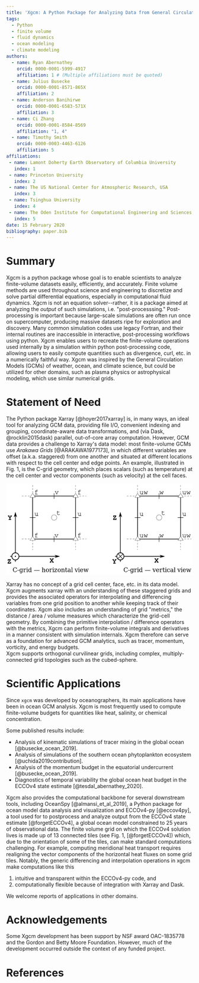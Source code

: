 ```yaml
---
title: 'Xgcm: A Python Package for Analyzing Data from General Circulation Models'
tags:
  - Python
  - finite volume
  - fluid dynamics
  - ocean modeling
  - climate modeling
authors:
  - name: Ryan Abernathey
    orcid: 0000-0001-5999-4917
    affiliation: 1 # (Multiple affiliations must be quoted)
  - name: Julius Busecke
    orcid: 0000-0001-8571-865X
    affiliation: 2
  - name: Anderson Banihirwe
    orcid: 0000-0001-6583-571X
    affiliation: 3
  - name: Ci Zhang
    orcid: 0000-0001-8584-8569
    affiliation: "1, 4"
  - name: Timothy Smith
    orcid: 0000-0003-4463-6126
    affiliation: 5
affiliations:
 - name: Lamont Doherty Earth Observatory of Columbia University
   index: 1
 - name: Princeton University
   index: 2
 - name: The US National Center for Atmospheric Research, USA
   index: 3
 - name: Tsinghua University
   index: 4
 - name: The Oden Institute for Computational Engineering and Sciences, The University of Texas at Austin
   index: 5
date: 15 February 2020
bibliography: paper.bib
---
```


# Summary

Xgcm is a python package whose goal is to enable scientists to analyze
finite-volume datasets easily, efficiently, and accurately.
Finite volume methods are used throughout science and engineering to
discretize and solve partial differential equations, especially in computational fluid dynamics.
Xgcm is not an equation solver--rather, it is a package aimed at analyzing
the *output* of such simulations, i.e. "post-processsing."
Post-processing is important because large-scale simulations are often run
once on supercomputer, producing massive datasets ripe for exploration and
discovery.
Many common simulation codes use legacy Fortran, and their internal routines
are inaccessible in interactive, post-processing workflows using python.
Xgcm enables users to recreate the finite-volume operations used
internally by a simulation within python post-processing code, allowing users
to easily compute quantities such as divergence, curl, etc. in a numerically
faithful way.
Xgcm was inspired by the General Circulation Models (GCMs) of weather,
ocean, and climate science, but could be utilized for other domains, such
as plasma physics or astrophysical modeling, which use similar numerical grids.

# Statement of Need

The Python package Xarray  [@hoyer2017xarray] is, in many ways, an ideal tool for analyzing GCM
data, providing file I/O, convenient indexing and grouping, coordinate-aware data
transformations, and (via Dask, @rocklin2015dask) parallel, out-of-core array computation.
However, GCM data provides a challenge to Xarray's data model: most finite-volume GCMs use
_Arakawa Grids_ [@ARAKAWA1977173], in which different variables are offset (a.k.a. staggered) from one another and situated at different locations with respect to the cell center and edge points.
An example, illustrated in Fig. 1, is the C-grid geometry, which places scalars
(such as temperature) at the cell center and vector components (such as velocity)
at the cell faces.

![Arakawa C Grid Diagram. Figure from [PyComodo](https://prod-gitlab.inria.fr/pycomodo/pycomodo/-/blob/master/doc/source/figures/grid2d_hv.svg)](doc/images/grid2d_hv.png)

Xarray has no concept of a grid cell center, face, etc. in its data model.
Xgcm augments xarray with an understanding of these staggered grids and
provides the associated operators for interpolating and differencing variables
from one grid position to another while keeping track of their coordinates.
Xgcm also includes an understanding of grid "metrics," the distance / area /
volume measures which characterize the grid-cell geometry.
By combining the primitive interpolation / difference
operators with the metrics, Xgcm can perform finite-volume integrals and
derivatives in a manner consistent with simulation internals.
Xgcm therefore can serve as a foundation for advanced GCM analytics, such as
tracer, momentum, vorticity, and energy budgets.  
Xgcm supports orthogonal curvilinear grids, including complex, multiply-connected
grid topologies such as the cubed-sphere.

# Scientific Applications

Since ``xgcm`` was developed by oceanographers, its main applications have been
in ocean GCM analysis.
Xgcm is most frequently used to compute finite-volume budgets for quantities
like heat, salinity, or chemical concentration.

Some published results include:
- Analysis of kinematic simulations of tracer mixing in the global ocean [@busecke_ocean_2019].
- Analysis of simulations of the southern ocean phytoplankton ecosystem [@uchida2019contribution].
- Analysis of the momentum budget in the equatorial undercurrent [@busecke_ocean_2019].
- Diagnostics of temporal variability the global ocean heat budget in the ECCOv4 state estimate [@tesdal_abernathey_2020].

Xgcm also provides the computational backbone for several downstream tools, including
OceanSpy [@almansi_et_al_2019], a Python package for ocean model
data analysis and visualization and ECCOv4-py [@eccov4py], a tool used
for to postprocess and analyze output from the ECCOv4 state estimate [@forgetECCOv4],
a global ocean model constrained to 25 years of observational data.
The finite volume grid on which the ECCOv4 solution lives is made up of 13 connected tiles
(see Fig. 1, [@forgetECCOv4]) which, due to the orientation of some of the tiles,
can make standard computations challenging.
For example, computing meridional heat transport requires realigning the vector components of
the horizontal heat fluxes on some grid tiles.
Notably, the generic differencing and interpolation operations in xgcm
make computations like this
1. intuitive and transparent within the ECCOv4-py code, and
2. computationally flexible because of integration with Xarray and Dask.


We welcome reports of applications in other domains.

# Acknowledgements

Some Xgcm development has been support by NSF award OAC-1835778 and the Gordon and Betty Moore Foundation.
However, much of the development occurred outside the context of any funded project.

# References
